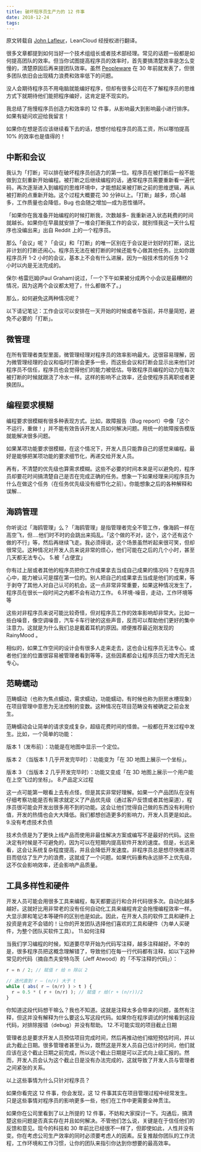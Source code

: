 ```yaml
---
title: 破坏程序员生产力的 12 件事
date: 2018-12-24
tags:
---
```


原文转载自 [John Lafleur](https://anaxi.com/blog/2018/10/15/top-12-things-that-destroy-developer-productivity/)，LeanCloud 经授权进行翻译。

很多文章都提到如何当好一个技术组组长或者技术部经理。常见的话题一般都是如何提高团队的效率。但当你试图提高程序员的效率时，首先要搞清楚效率是怎么变慢的，清楚原因后再来提团队效率。虽然 [Peopleware](https://www.amazon.com/dp/0321934113/ref=asc_df_03219341135715825?tag=shopz0d-20&ascsubtag=shopzilla_mp_1430-20&15456409384055726805310090302008005&creative=395261&creativeASIN=0321934113&linkCode=asn) 在 30 年前就发表了，但很多团队依旧会出现精力浪费和效率低下的问题。

没人会期待程序员不用电脑就能编好程序，但却有很多公司在不了解程序员的思维方式下就期待他们能把程序编好，这肯定是不现实的。

我总结了拖慢程序员创造力和效率的 12 件事，从影响最大到影响最小进行排序。如果有疑问欢迎给我留言！

如果你在想是否应该继续看下去的话，想想付给程序员的高工资，所以哪怕提高 10% 的效率也是值得的！

## 中断和会议

我认为「打断」可以排在破坏程序员创造力的第一位。程序员在被打断后一般不能做到立刻重新开始编程。被打断之后继续编程的话，通常程序员需要重新看一遍代码，再次逐渐进入到编程的思维环境中，才能想起来被打断之前的思维逻辑，再从被打断的点重新开始。这个过程大概要花 30 分钟以上。「打断」越多，烦心越多，工作质量也会降低，Bug 也会随之增加—成为恶性循环。

「如果你在我准备开始编程的时候打断我，次数越多- 我重新进入状态耗费的时间就越长。如果你在早晨就安排了一堆会打断我工作的会议，就别怪我这一天什么程序也没编出来」出自 Reddit 上的一个程序员。

那么「会议」呢？「会议」和「打断」的唯一区别在于会议是计划好的打断，这比非计划的打断还闹心。程序员无法在被打断的时候还能专心做其他任务。比如你跟程序员开 1-2 小时的会议，基本上不会有什么进展，因为一般技术性的任务 1-2 小时以内是无法完成的。

保尔·格雷厄姆(Paul Graham)说过，「一个下午如果被分成两个小会议是最糟糕的情况，因为这两个会议都太短了，什么都做不了。」

那么，如何避免这两种情况呢？

以下请记笔记：工作会议可以安排在一天开始的时候或者午饭前，并尽量简短，避免不必要的「打断」。

## 微管理

在所有管理者类型里面，微管理经理对程序员的效率影响最大。这很容易理解，因为微管理经理的会议和临时打断会更多一些，而这些会议和打断会显示出来他们对程序员不信任，程序员也会觉得他们的能力被低估。导致程序员编程的动力在每次被打断的时候就跟浇了冷水一样。这样的影响不止效率，还会使程序员离职或者更换团队。

## 编程要求模糊

编程要求很模糊有很多种表现方式。比如，故障报告（Bug report）中像「这个不运行，重做！」并不能有效告诉开发人员如何解决问题。用统一的故障报告模版就能解决很多问题。

如果某项功能要求很模糊，在这个情况下，开发人员只能靠自己的感觉来编程。最好是能够把某项功能的要求细节化，再递交给开发人员。

再有，不清楚的优先级也算需求模糊。这些不必要的时间本来是可以避免的，程序员却要花时间搞清楚自己是否在完成正确的任务。想象一下如果经理来问程序员为什么在做这个任务（在任务优先级没有细节化之前）。你能想象之后的各种解释和误解…

## 海鸥管理

你听说过「海鸥管理」么？「海鸥管理」是指管理者完全不管工作，像海鸥一样在高空飞，但….他们时不时的会跳出来捣乱。「这个做的不对，这个，这个还有这个做的不行」等，然后再继续飞走。我必须得说，这个场景虽然听起来很可笑，但却很常见。这种情况对开发人员来说非常的烦心，他们可能在之后的几个小时，甚至几天都无法专心。
5.被「占便宜」

你有过上层或者其他的程序员把你工作成果拿去当成自己成果的情况吗？在程序员心中，能力被认可是摆在第一位的。别人把自己的成果拿去当成是他们的成果，等于剥夺了其他人对自己认可的机会。这一点非常非常重要，如果这种情况发生了，程序员在很长一段时间之内都不会有动力工作。
6.环境-噪音，走动，工作环境等等

这些对非程序员来说可能比较奇怪，但对程序员工作的效率影响却非常大。比如一些白噪音，像空调噪音，汽车卡车行驶的这些声音，反而可以帮助他们更好的集中注意力。这就是为什么我们总是戴着耳机的原因。顺便推荐最近刚发现的 RainyMood 。

相似的，如果工作空间的设计会有很多人走来走去，这也会让程序员无法专心。或者他们坐的位置很容易被管理者看到等等，这些因素都会让程序员压力增大而无法专心。

## 范畴蠕动

范畴蠕动（也称为焦点蠕动，需求蠕动，功能蠕动，有时候也称为厨房水槽现象）在项目管理中意思为无法控制的变数。这种情况在项目范畴没有被确定之前会发生。

范畴蠕动会让简单的请求变成复杂，超级花费时间的怪兽。一般都在开发过程中发生。比如，一个简单的功能：

版本 1（发布前）：功能是在地图中显示一个定位。

版本 2 （当版本 1 几乎开发完毕时）：功能变为「在 3D 地图上展示一个坐标」。

版本 3 （当版本 2 几乎开发完毕时）：功能又变成「在 3D 地图上展示一个用户能在上空飞过的坐标」。
8.产品定义过程

这一点可能第一眼看上去有点怪，但是其实非常好理解。如果一个产品团队在没有仔细考察功能是否有需求就定义了产品优先级（通过客户反馈或者其他渠道），程序员很可能会开发出很多用不到的功能。这会让他们觉得自己做的东西没有利用价值，开发的热情也会大大降低。我们都想创造更多的影响力，开发人员更是如此。
9.没有考虑技术负债

技术负债是为了更快上线产品而使用非最佳解决方案或编写不是最好的代码。这些决定有时候是不可避免的，因为可以在短期内提高软件开发的速度。但是，长远来看，这会让系统复杂程度提高，并且会降低开发速度。非程序员总是想尽快推进项目而低估了生产力的浪费，这就成了一个问题。如果代码重构永远排不上优先级，这不仅会影响效率，还会影响产品质量。

## 工具多样性和硬件

开发人员可能会用很多工具来编程，每天都要运行和合并代码很多次。自动化越多越好。这就好比用非常老的没有任何自动化工具来编程肯定会拖慢编程效率一样。大显示屏和笔记本等硬件的区别也是如此。因此，在开发人员的软件工具和硬件上投资是肯定不会错的！让你的开发团队选择他们喜欢的工具和硬件（为单人买硬件，为整个团队买软件工具）。
11.如何注释

当我们学习编程的时候，知道要尽早开始为代码写注释，越多注释越好。不幸的是，很多程序员把这概念理解错了，导致他们在每一行代码都有注释，如以下这种常见的代码（摘自杰夫安特乌茨（Jeff Atwood）的「不写注释的代码」）：

```javascript
r = n / 2; // 赋值 r 给 n 除以 2

// 迭代直到 r – (n/r) 大于 t
while ( abs( r – (n/r) ) > t ) {
  r = 0.5 * ( r + (n/r) ); // 赋值 r 给(r + (n/r))/2
}
```

你知道这段代码想干嘛么？我也不知道。这就是注释太多会带来的问题，虽然有注释，但这并没有解释为什么要这么写这段代码。如果你在程序调试的时候看到这段代码，对排除报错（debug）并没有帮助。
12.不可能实现的项目截止日期

管理者总是要求开发人员预估项目完成时间，然后再推动他们缩短预估时间，并以此为截止日期。很多管理者甚至认为，既然这是开发人员自己估计的时间，他们就应该在这个截止日期之前完成，所以这个截止日期是可以正式向上级汇报的。然而，开发人员会认为这个截止日是没有办法完成的，这就导致了开发人员与管理者之间紧张的关系。

以上这些事情为什么只针对程序员？

如果你看完这 12 件事，你会发现，这 12 件事其实在项目管理过程中经常发生。只是这些事情对程序员的影响更多一些，他们在工作中更需要全神贯注。

如果你在公司里看到了以上所提的 12 件事，不妨和大家探讨一下。沟通后，搞清楚这些问题是否真实存在并且如何解决。不管他们怎么说，关键是在于信任他们的反馈和意见。现今的科技和 30 年前比已经很不一样了，但即使如此，人性并没有变。你在考虑公司生产效率的同时必须要考虑人的因素。反复推敲你团队的工作流程，工作环境和工作习惯，让你的团队来指引你达到你想要的最高效率。
